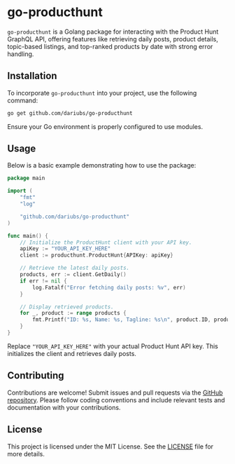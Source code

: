 # go-producthunt

`go-producthunt` is a Golang package for interacting with the Product Hunt GraphQL API, offering features like retrieving daily posts, product details, topic-based listings, and top-ranked products by date with strong error handling.


## Installation

To incorporate `go-producthunt` into your project, use the following command:

```bash
go get github.com/dariubs/go-producthunt
```

Ensure your Go environment is properly configured to use modules.


## Usage

Below is a basic example demonstrating how to use the package:

```go
package main

import (
	"fmt"
	"log"

	"github.com/dariubs/go-producthunt"
)

func main() {
	// Initialize the ProductHunt client with your API key.
	apiKey := "YOUR_API_KEY_HERE"
	client := producthunt.ProductHunt{APIKey: apiKey}

	// Retrieve the latest daily posts.
	products, err := client.GetDaily()
	if err != nil {
		log.Fatalf("Error fetching daily posts: %v", err)
	}

	// Display retrieved products.
	for _, product := range products {
		fmt.Printf("ID: %s, Name: %s, Tagline: %s\n", product.ID, product.Name, product.Tagline)
	}
}
```

Replace `"YOUR_API_KEY_HERE"` with your actual Product Hunt API key. This initializes the client and retrieves daily posts.



## Contributing

Contributions are welcome! Submit issues and pull requests via the [GitHub repository](https://github.com/dariubs/go-producthunt). Please follow coding conventions and include relevant tests and documentation with your contributions.


## License

This project is licensed under the MIT License. See the [LICENSE](LICENSE) file for more details.

